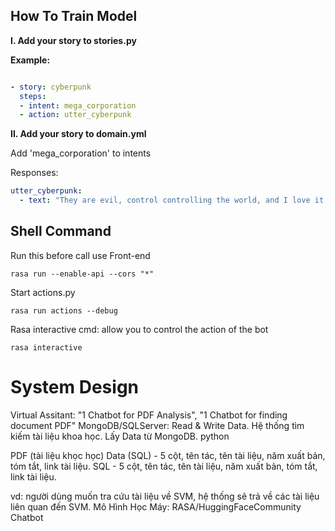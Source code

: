 ## How To Train Model


**I. Add your story to stories.py**

**Example:**

```yaml

- story: cyberpunk 
  steps:
  - intent: mega_corporation
  - action: utter_cyberpunk
```

**II. Add your story to domain.yml**

Add 'mega_corporation' to intents

Responses:

```yaml
utter_cyberpunk:
  - text: "They are evil, control controlling the world, and I love it!"
```


## Shell Command
Run this before call use Front-end
```shell
rasa run --enable-api --cors "*"
```

Start actions.py

```shell
rasa run actions --debug
```

Rasa interactive cmd: allow you to control the action of the bot

```shell  
rasa interactive
```

# System Design
Virtual Assitant: "1 Chatbot for PDF Analysis", "1 Chatbot for finding document PDF"
MongoDB/SQLServer: Read & Write Data.
Hệ thống tìm kiếm tài liệu khoa học. Lấy Data từ MongoDB. 
python

PDF (tài liệu khọc học)
Data (SQL) - 5 cột, tên tác, tên tài liệu, năm xuất bản, tóm tắt, link tài liệu.
SQL - 5 cột, tên tác, tên tài liệu, năm xuất bản, tóm tắt, link tài liệu.


vd: người dùng muốn tra cứu tài liệu về SVM, hệ thống sẽ trả về các tài liệu liên quan đến SVM.
Mô Hình Học Máy: RASA/HuggingFaceCommunity Chatbot



